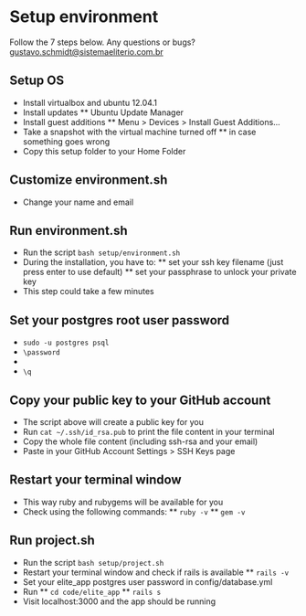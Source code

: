 # Setup environment

Follow the 7 steps below. 
Any questions or bugs? gustavo.schmidt@sistemaeliterio.com.br

## Setup OS

* Install virtualbox and ubuntu 12.04.1
* Install updates 
    ** Ubuntu Update Manager
* Install guest additions 
    ** Menu > Devices > Install Guest Additions...
* Take a snapshot with the virtual machine turned off
    ** in case something goes wrong
* Copy this setup folder to your Home Folder


## Customize environment.sh

* Change your name and email


## Run environment.sh

* Run the script `bash setup/environment.sh`
* During the installation, you have to:
  ** set your ssh key filename (just press enter to use default) 
  ** set your passphrase to unlock your private key
* This step could take a few minutes


## Set your postgres root user password

* `sudo -u postgres psql`
* `\password`
* <type your password and its confirmation>
* `\q`


## Copy your public key to your GitHub account

* The script above will create a public key for you
* Run `cat ~/.ssh/id_rsa.pub` to print the file content in your terminal
* Copy the whole file content (including ssh-rsa and your email) 
* Paste in your GitHub Account Settings > SSH Keys page


## Restart your terminal window

* This way ruby and rubygems will be available for you
* Check using the following commands:
  ** `ruby -v`
  ** `gem -v`


## Run project.sh

* Run the script `bash setup/project.sh`
* Restart your terminal window and check if rails is available
  ** `rails -v`
* Set your elite_app postgres user password in config/database.yml
* Run 
  ** `cd code/elite_app`
  ** `rails s`
* Visit localhost:3000 and the app should be running